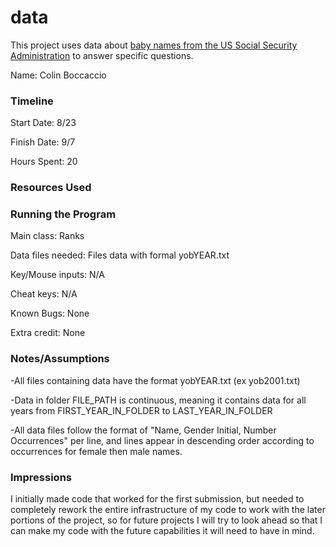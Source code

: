 data
====

This project uses data about [baby names from the US Social Security Administration](https://www.ssa.gov/oact/babynames/limits.html) to answer specific questions. 


Name: Colin Boccaccio

### Timeline

Start Date:  8/23

Finish Date: 9/7

Hours Spent: 20

### Resources Used


### Running the Program

Main class: Ranks

Data files needed: Files data with formal yobYEAR.txt

Key/Mouse inputs: N/A

Cheat keys: N/A

Known Bugs: None

Extra credit: None


### Notes/Assumptions

-All files containing data have the format yobYEAR.txt (ex yob2001.txt)

-Data in folder FILE_PATH is continuous, meaning it contains data for
all years from FIRST_YEAR_IN_FOLDER to LAST_YEAR_IN_FOLDER

-All data files follow the format of "Name, Gender Initial, Number Occurrences" per line, and
lines appear in descending order according to occurrences for female then male names.

### Impressions

I initially made code that worked for the first submission, but needed to
completely rework the entire infrastructure of my code to work with the later
portions of the project, so for future projects I will try to look ahead so that
I can make my code with the future capabilities it will need to have in mind.